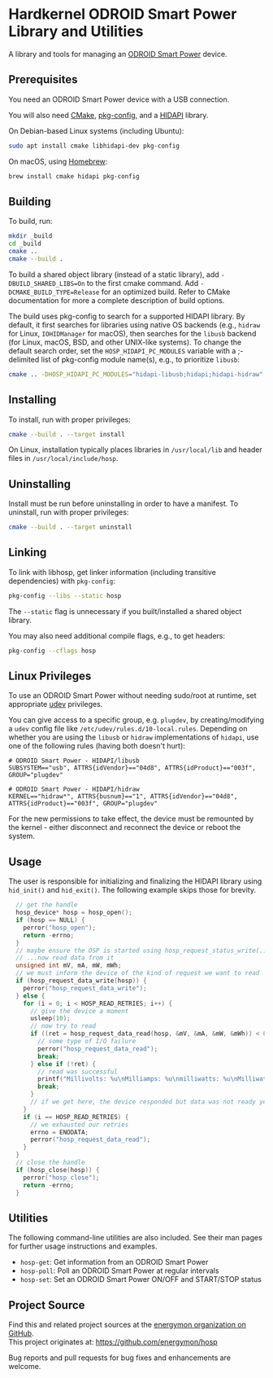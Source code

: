 # Hardkernel ODROID Smart Power Library and Utilities

A library and tools for managing an [ODROID Smart Power](https://wiki.odroid.com/old_product/accessory/odroidsmartpower) device.


## Prerequisites

You need an ODROID Smart Power device with a USB connection.

You will also need [CMake](https://cmake.org/), [pkg-config](https://www.freedesktop.org/wiki/Software/pkg-config/), and a [HIDAPI](https://github.com/libusb/hidapi) library.

On Debian-based Linux systems (including Ubuntu):

```sh
sudo apt install cmake libhidapi-dev pkg-config
```

On macOS, using [Homebrew](https://brew.sh/):

```sh
brew install cmake hidapi pkg-config
```


## Building

To build, run:

```sh
mkdir _build
cd _build
cmake ..
cmake --build .
```

To build a shared object library (instead of a static library), add `-DBUILD_SHARED_LIBS=On` to the first cmake command.
Add `-DCMAKE_BUILD_TYPE=Release` for an optimized build.
Refer to CMake documentation for more a complete description of build options.

The build uses pkg-config to search for a supported HIDAPI library.
By default, it first searches for libraries using native OS backends (e.g., `hidraw` for Linux, `IOHIDManager` for macOS), then searches for the `libusb` backend (for Linux, macOS, BSD, and other UNIX-like systems).
To change the default search order, set the `HOSP_HIDAPI_PC_MODULES` variable with a ;-delimited list of pkg-config module name(s), e.g., to prioritize `libusb`:

```sh
cmake .. -DHOSP_HIDAPI_PC_MODULES="hidapi-libusb;hidapi;hidapi-hidraw"
```


## Installing

To install, run with proper privileges:

```sh
cmake --build . --target install
```

On Linux, installation typically places libraries in `/usr/local/lib` and header files in `/usr/local/include/hosp`.


## Uninstalling

Install must be run before uninstalling in order to have a manifest.
To uninstall, run with proper privileges:

```sh
cmake --build . --target uninstall
```


## Linking

To link with libhosp, get linker information (including transitive dependencies) with `pkg-config`:

```sh
pkg-config --libs --static hosp
```

The `--static` flag is unnecessary if you built/installed a shared object library.

You may also need additional compile flags, e.g., to get headers:

```sh
pkg-config --cflags hosp
```


## Linux Privileges

To use an ODROID Smart Power without needing sudo/root at runtime, set appropriate [udev](https://en.wikipedia.org/wiki/Udev) privileges.

You can give access to a specific group, e.g. `plugdev`, by creating/modifying a `udev` config file like `/etc/udev/rules.d/10-local.rules`.
Depending on whether you are using the `libusb` or `hidraw` implementations of `hidapi`, use one of the following rules (having both doesn't hurt):

```
# ODROID Smart Power - HIDAPI/libusb
SUBSYSTEM=="usb", ATTRS{idVendor}=="04d8", ATTRS{idProduct}=="003f", GROUP="plugdev"

# ODROID Smart Power - HIDAPI/hidraw
KERNEL=="hidraw*", ATTRS{busnum}=="1", ATTRS{idVendor}=="04d8", ATTRS{idProduct}=="003f", GROUP="plugdev"
```

For the new permissions to take effect, the device must be remounted by the kernel - either disconnect and reconnect the device or reboot the system.


## Usage

The user is responsible for initializing and finalizing the HIDAPI library using `hid_init()` and `hid_exit()`.
The following example skips those for brevity.

```C
  // get the handle
  hosp_device* hosp = hosp_open();
  if (hosp == NULL) {
    perror("hosp_open");
    return -errno;
  }
  // maybe ensure the OSP is started using hosp_request_status_write(...)/hosp_request_status_read(...)...
  // ...now read data from it
  unsigned int mV, mA, mW, mWh;
  // we must inform the device of the kind of request we want to read
  if (hosp_request_data_write(hosp)) {
    perror("hosp_request_data_write");
  } else {
    for (i = 0; i < HOSP_READ_RETRIES; i++) {
      // give the device a moment
      usleep(10);
      // now try to read
      if ((ret = hosp_request_data_read(hosp, &mV, &mA, &mW, &mWh)) < 0) {
        // some type of I/O failure
        perror("hosp_request_data_read");
        break;
      } else if (!ret) {
        // read was successful
        printf("Millivolts: %u\nMilliamps: %u\nmilliwatts: %u\nMilliwatt-hours: %u\n", mV, mA, mW, mWh);
        break;
      }
      // if we get here, the device responded but data was not ready yet, so maybe try again
    }
    if (i == HOSP_READ_RETRIES) {
      // we exhausted our retries
      errno = ENODATA;
      perror("hosp_request_data_read");
    }
  }
  // close the handle
  if (hosp_close(hosp)) {
    perror("hosp_close");
    return -errno;
  }
```


## Utilities

The following command-line utilities are also included.
See their man pages for further usage instructions and examples.

* `hosp-get`: Get information from an ODROID Smart Power
* `hosp-poll`: Poll an ODROID Smart Power at regular intervals
* `hosp-set`: Set an ODROID Smart Power ON/OFF and START/STOP status


## Project Source

Find this and related project sources at the [energymon organization on GitHub](https://github.com/energymon).  
This project originates at: https://github.com/energymon/hosp

Bug reports and pull requests for bug fixes and enhancements are welcome.
